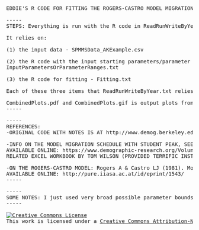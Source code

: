 <pre>
EDDIE'S R CODE FOR FITTING THE ROGERS-CASTRO MODEL MIGRATION SCHEDULE WITH WILSON'S STUDENT PEAK, APPLIED TO ALASKA 2011 TO 2015 OUT-MIGRATION (ANNUAL AND AVERAGE ANNUAL FOR THE PERIOD)

-----
STEPS: Everything is run with the R code in ReadRunWriteByYear.txt

It relies on:

(1) the input data - SPMMSData_AKExample.csv

(2) the R code with the input starting parameters/parameter ranges (just best guesses) - 
InputParametersOrParameterRanges.txt

(3) the R code for fitting - Fitting.txt

Each of these three items that ReadRunWriteByYear.txt relies on is linked through the Internet, so you should be able to simply select-all, copy and paste ReadRunWriteByYear.txt into an R command line to make it work. 

CombinedPlots.pdf and CombinedPlots.gif is output plots from ReadRunWriteByYear.txt, all combined
-----

-----
REFERENCES:
-ORIGINAL CODE WITH NOTES IS AT http://www.demog.berkeley.edu/~eddieh/toolbox.html#SPMMSRCode

-INFO ON THE MODEL MIGRATION SCHEDULE WITH STUDENT PEAK, SEE: Wilson, T. (2010). "Model migration schedules incorporating student migration peaks." Demographic Research, 23(8): 191–222. 
AVAILABLE ONLINE: https://www.demographic-research.org/Volumes/Vol23/8/default.htm 
RELATED EXCEL WORKBOOK BY TOM WILSON (PROVIDED TERRIFIC INSTRUCTION): http://www.demog.berkeley.edu/~eddieh/toolbox.html#SPMMS

-ON THE ROGERS-CASTRO MODEL: Rogers A & Castro LJ (1981). Model Migration Schedules. IIASA Research Report. IIASA, Laxenburg, Austria: RR-81-030 
AVAILABLE ONLINE: http://pure.iiasa.ac.at/id/eprint/1543/
-----

-----
SOME NOTES: I just used very broad possible parameter bounds to fit all to, and included all parameters (no matter overfitting etc), but ~fun to see/think about. All parameters/ranges I used are as given in InputParametersOrParameterRanges.txt. It's very slow, and I'm thinking it could probably use some apply()'s and cleanup, and warning messages (esp for when bounds are not wide enough), plus review for problems/errors, but ~neat/fun in any case. -Eddie Hunsinger, September 2018
-----

<a rel="license" href="http://creativecommons.org/licenses/by-nc-sa/4.0/"><img alt="Creative Commons License" style="border-width:0" src="https://i.creativecommons.org/l/by-nc-sa/4.0/88x31.png" /></a><br />This work is licensed under a <a rel="license" href="http://creativecommons.org/licenses/by-nc-sa/4.0/">Creative Commons Attribution-NonCommercial-ShareAlike 4.0 International License</a>.
</pre>
